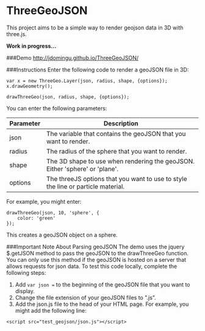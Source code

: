 ThreeGeoJSON
=======================

This project aims to be a simple way to render geojson data in 3D with three.js.

**Work in progress...**

###Demo
http://jdomingu.github.io/ThreeGeoJSON/

###Instructions
Enter the following code to render a geoJSON file in 3D:
```
var x = new ThreeGeo.Layer(json, radius, shape, {options});
x.drawGeometry();

drawThreeGeo(json, radius, shape, {options});   
```
You can enter the following parameters: 

| Parameter | Description |
| ------------- | ----------- |
| json | The variable that contains the geoJSON that you want to render. |
| radius | The radius of the sphere that you want to render. |
| shape | The 3D shape to use when rendering the geoJSON. Either 'sphere' or 'plane'. |
| options | The threeJS options that you want to use to style the line or particle material. |

For example, you might enter:
```
drawThreeGeo(json, 10, 'sphere', {
    color: 'green'
}); 
```

This creates a geoJSON object on a sphere. 

###Important Note About Parsing geoJSON
The demo uses the jquery $.getJSON method to pass the geoJSON to the drawThreeGeo function. You can only use this method if the geoJSON is hosted on a server that allows requests for json data. To test this code locally, complete the following steps: 

1. Add ```var json =``` to the beginning of the geoJSON file that you want to display.
2. Change the file extension of your geoJSON files to ".js".
3. Add the json.js file to the head of your HTML page. For example, you might add the following line:
```
<script src="test_geojson/json.js"></script>
```
